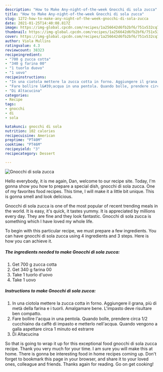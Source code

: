 ```yaml
---
description: "How to Make Any-night-of-the-week Gnocchi di sola zucca"
title: "How to Make Any-night-of-the-week Gnocchi di sola zucca"
slug: 1272-how-to-make-any-night-of-the-week-gnocchi-di-sola-zucca
date: 2021-01-25T14:40:08.817Z
image: https://img-global.cpcdn.com/recipes/1a256642d6fb2bf6/751x532cq70/gnocchi-di-sola-zucca-recipe-main-photo.jpg
thumbnail: https://img-global.cpcdn.com/recipes/1a256642d6fb2bf6/751x532cq70/gnocchi-di-sola-zucca-recipe-main-photo.jpg
cover: https://img-global.cpcdn.com/recipes/1a256642d6fb2bf6/751x532cq70/gnocchi-di-sola-zucca-recipe-main-photo.jpg
author: Viola Mullins
ratingvalue: 4.3
reviewcount: 38323
recipeingredient:
- "700 g zucca cotta"
- "340 g farina 00"
- "1 tuorlo duovo"
- "1 uovo"
recipeinstructions:
- "In una ciotola mettere la zucca cotta in forno. Aggiungere il grana, più di metà della farina e i tuorli. Amalgamare bene. L&#39;impasto deve risultare ben compatto."
- "Fare bollire l&#39;acqua in una pentola. Quando bolle, prendere circa 1/2 cucchiaino da caffè di impasto e metterlo nell&#39;acqua. Quando vengono a galla aspettare circa 1 minuto ed estrarre"
- "Di Altacucina"
categories:
- Recipe
tags:
- gnocchi
- di
- sola

katakunci: gnocchi di sola 
nutrition: 102 calories
recipecuisine: American
preptime: "PT40M"
cooktime: "PT46M"
recipeyield: "3"
recipecategory: Dessert

---
```



![Gnocchi di sola zucca](https://img-global.cpcdn.com/recipes/1a256642d6fb2bf6/751x532cq70/gnocchi-di-sola-zucca-recipe-main-photo.jpg)

Hello everybody, it is me again, Dan, welcome to our recipe site. Today, I'm gonna show you how to prepare a special dish, gnocchi di sola zucca. One of my favorites food recipes. This time, I will make it a little bit unique. This is gonna smell and look delicious.



Gnocchi di sola zucca is one of the most popular of recent trending meals in the world. It is easy, it's quick, it tastes yummy. It is appreciated by millions every day. They are fine and they look fantastic. Gnocchi di sola zucca is something which I have loved my whole life.


To begin with this particular recipe, we must prepare a few ingredients. You can have gnocchi di sola zucca using 4 ingredients and 3 steps. Here is how you can achieve it.

<!--inarticleads1-->

##### The ingredients needed to make Gnocchi di sola zucca:

1. Get 700 g zucca cotta
1. Get 340 g farina 00
1. Take 1 tuorlo d&#39;uovo
1. Take 1 uovo




<!--inarticleads2-->

##### Instructions to make Gnocchi di sola zucca:

1. In una ciotola mettere la zucca cotta in forno. Aggiungere il grana, più di metà della farina e i tuorli. Amalgamare bene. L&#39;impasto deve risultare ben compatto.
1. Fare bollire l&#39;acqua in una pentola. Quando bolle, prendere circa 1/2 cucchiaino da caffè di impasto e metterlo nell&#39;acqua. Quando vengono a galla aspettare circa 1 minuto ed estrarre
1. Di Altacucina




So that is going to wrap it up for this exceptional food gnocchi di sola zucca recipe. Thank you very much for your time. I am sure you will make this at home. There is gonna be interesting food in home recipes coming up. Don't forget to bookmark this page in your browser, and share it to your loved ones, colleague and friends. Thanks again for reading. Go on get cooking!
